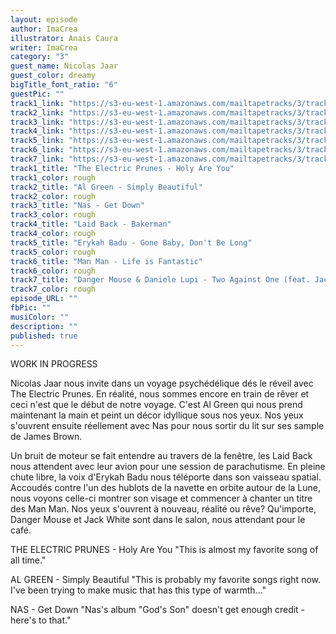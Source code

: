 ```yaml
---
layout: episode
author: ImaCrea
illustrator: Anais Caura
writer: ImaCrea
category: "3"
guest_name: Nicolas Jaar
guest_color: dreamy
bigTitle_font_ratio: "6"
guestPic: ""
track1_link: "https://s3-eu-west-1.amazonaws.com/mailtapetracks/3/track1.mp3"
track2_link: "https://s3-eu-west-1.amazonaws.com/mailtapetracks/3/track2.mp3"
track3_link: "https://s3-eu-west-1.amazonaws.com/mailtapetracks/3/track3.mp3"
track4_link: "https://s3-eu-west-1.amazonaws.com/mailtapetracks/3/track4.mp3"
track5_link: "https://s3-eu-west-1.amazonaws.com/mailtapetracks/3/track5.mp3"
track6_link: "https://s3-eu-west-1.amazonaws.com/mailtapetracks/3/track6.mp3"
track7_link: "https://s3-eu-west-1.amazonaws.com/mailtapetracks/3/track7.mp3"
track1_title: "The Electric Prunes - Holy Are You"
track1_color: rough
track2_title: "Al Green - Simply Beautiful"
track2_color: rough
track3_title: "Nas - Get Down"
track3_color: rough
track4_title: "Laid Back - Bakerman"
track4_color: rough
track5_title: "Erykah Badu - Gone Baby, Don't Be Long"
track5_color: rough
track6_title: "Man Man - Life is Fantastic"
track6_color: rough
track7_title: "Danger Mouse & Daniele Lupi - Two Against One (feat. Jack White)"
track7_color: rough
episode_URL: ""
fbPic: ""
musiColor: ""
description: ""
published: true
---
```

WORK IN PROGRESS

Nicolas Jaar nous invite dans un voyage psychédélique dés le réveil avec The Electric Prunes.
En réalité, nous sommes encore en train de rêver et ceci n'est que le début de notre voyage. C'est Al Green qui nous prend maintenant la main et peint un décor idyllique sous nos yeux. Nos yeux s'ouvrent ensuite réellement avec Nas pour nous sortir du lit sur ses sample de James Brown.

Un bruit de moteur se fait entendre au travers de la fenêtre, les Laid Back nous attendent avec leur avion pour une session de parachutisme. En pleine chute libre, la voix d'Erykah Badu nous téléporte dans son vaisseau spatial. Accoudés contre l'un des hublots de la navette en orbite autour de la Lune, nous voyons celle-ci montrer son visage et commencer à chanter un titre des Man Man. Nos yeux s'ouvrent à nouveau, réalité ou rêve? Qu'importe, Danger Mouse et Jack White sont dans le salon, nous attendant pour le café.


THE ELECTRIC PRUNES - Holy Are You
"This is almost my favorite song of all time."


AL GREEN - Simply Beautiful
"This is probably my favorite songs right now. I've been trying to make music that has this type of warmth..."


NAS - Get Down
"Nas's album "God's Son" doesn't get enough credit - here's to that."